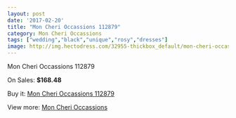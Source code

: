 ```yaml
---
layout: post
date: '2017-02-20'
title: "Mon Cheri Occassions 112879"
category: Mon Cheri Occassions
tags: ["wedding","black","unique","rosy","dresses"]
image: http://img.hectodress.com/32955-thickbox_default/mon-cheri-occassions-112879.jpg
---
```

Mon Cheri Occassions 112879

On Sales: **$168.48**
<a href="https://www.hectodress.com/mon-cheri-occassions/15120-mon-cheri-occassions-112879.html"><amp-img layout="responsive" width="600" height="600" src="//img.hectodress.com/32955-thickbox_default/mon-cheri-occassions-112879.jpg" alt="Mon Cheri Occassions 112879 0" /></a>

Buy it: [Mon Cheri Occassions 112879](https://www.hectodress.com/mon-cheri-occassions/15120-mon-cheri-occassions-112879.html "Mon Cheri Occassions 112879")

View more: [Mon Cheri Occassions](https://www.hectodress.com/271-mon-cheri-occassions "Mon Cheri Occassions")
